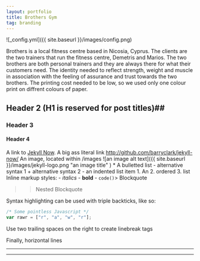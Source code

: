 ```yaml
---
layout: portfolio
title: Brothers Gym
tag: branding
---
```

![_config.yml]({{ site.baseurl }}/images/config.png)
<!-- ![bro](https://mir-s3-cdn-cf.behance.net/project_modules/1400_opt_1/fe7d2331782211.56cf407fc2327.png)
![bro2]({{ site.baseurl }}/images/cover_brothers.png)
![bro3]({{ site.baseurl }}/resources/portfolios/cover_brothers.png) -->


Brothers is a local fitness centre based in Nicosia, Cyprus. The clients are the two trainers that run the fitness
centre, Demetris and Marios. The two brothers are both personal trainers and they are always there for what their
customers need. The identity needed to reflect strength, weight and muscle in association with the feeling of assurance
and trust towards the two brothers. The printing cost needed to be low, so we used only one colour print on diffrent
colours of paper.

## Header 2 (H1 is reserved for post titles)##

### Header 3

#### Header 4

A link to [Jekyll Now](http://github.com/barryclark/jekyll-now/). A big ass literal link
<http://github.com/barryclark/jekyll-now/> An image, located within /images ![an image alt
  text]({{ site.baseurl }}/images/jekyll-logo.png "an image title" ) * A bulletted list - alternative syntax 1 +
  alternative syntax 2 - an indented list item 1. An 2. ordered 3. list Inline markup styles: - _italics_ - **bold** -
  `code()`> Blockquote
  >> Nested Blockquote

  Syntax highlighting can be used with triple backticks, like so:

  ```javascript
  /* Some pointless Javascript */
  var rawr = ["r", "a", "w", "r"];
  ```

  Use two trailing spaces
  on the right
  to create linebreak tags

  Finally, horizontal lines

  ----
  ****